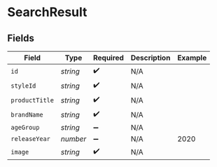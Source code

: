 # SearchResult


## Fields

| Field              | Type               | Required           | Description        | Example            |
| ------------------ | ------------------ | ------------------ | ------------------ | ------------------ |
| `id`               | *string*           | :heavy_check_mark: | N/A                |                    |
| `styleId`          | *string*           | :heavy_check_mark: | N/A                |                    |
| `productTitle`     | *string*           | :heavy_check_mark: | N/A                |                    |
| `brandName`        | *string*           | :heavy_check_mark: | N/A                |                    |
| `ageGroup`         | *string*           | :heavy_minus_sign: | N/A                |                    |
| `releaseYear`      | *number*           | :heavy_minus_sign: | N/A                | 2020               |
| `image`            | *string*           | :heavy_check_mark: | N/A                |                    |